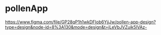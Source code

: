 # pollenApp
https://www.figma.com/file/GP28qP1h1wkDFIob6YjjJw/pollen-app-design?type=design&node-id=8%3A130&mode=design&t=jLeVbJVZuik5lVAz-
